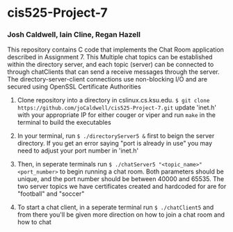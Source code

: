 # cis525-Project-7

### Josh Caldwell, Iain Cline, Regan Hazell

This repository contains C code that implements the Chat Room application described in Assignment 7. This Multiple chat topics can be established within the directory server, and each topic (server) can be connected to through chatClients that can send a receive messages through the server. The directory-server-client connections use non-blocking I/O and are secured using OpenSSL Certificate Authorities

1. Clone repository into a directory in cslinux.cs.ksu.edu. 
`$ git clone https://github.com/joCaldwell/cis525-Project-7.git`
update 'inet.h' with your appropriate IP for either couger or viper and run `make` in the terminal to build the executables

2. In your terminal, run `$ ./directoryServer5 &` first to beign the server directory. If you get an error saying "port is already in use" you may need to adjust your port number in 'inet.h'

3. Then, in seperate terminals run `$ ./chatServer5 "<topic_name>" <port_number>` to begin running a chat room. Both parameters should be unique, and the port number should be between 40000 and 65535.
The two server topics we have certificates created and hardcoded for are for "football" and "soccer"

4. To start a chat client, in a seperate terminal run `$ ./chatClient5` and from there you'll be given more direction on how to join a chat room and how to chat